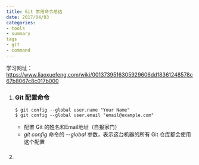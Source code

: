 ```yaml
---
title: Git 常用命令总结
date: 2017/04/03
categories:
- tools
- summary
tags
- git
- command
---
```


学习网址：https://www.liaoxuefeng.com/wiki/0013739516305929606dd18361248578c67b8067c8c017b000

1. ### Git 配置命令

   ```shell
   $ git config --global user.name "Your Name"
   $ git config --global user.email "email@example.com"
   ```

   - 配置 Git 的姓名和Email地址（自报家门）
   - *git config* 命令的 *--global* 参数，表示这台机器的所有 Git 仓库都会使用这个配置

2. ### 